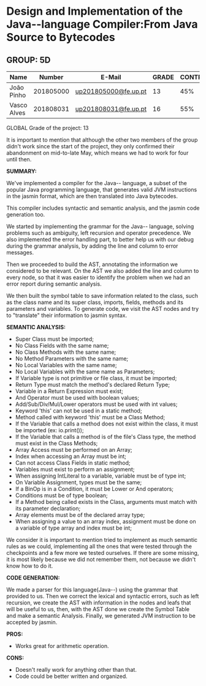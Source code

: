 # Design and Implementation of the Java--language Compiler:From Java Source to Bytecodes

## GROUP: 5D

| Name        | Number    | E-Mail               | GRADE | CONTRIBUTION |
|-------------|-----------|----------------------|-------|--------------|
| João Pinho  | 201805000 | up201805000@fe.up.pt | 13    | 45%          |
| Vasco Alves | 201808031 | up201808031@fe.up.pt | 16    | 55%          |

GLOBAL Grade of the project: 13

It is important to mention that although the other two members of the group didn't work since
the start of the project, they only confirmed their abandonment on mid-to-late May, which means
we had to work for four until then.

**SUMMARY:**

We've implemented a compiler for the Java-- language, a subset of the popular Java programming
language, that generates valid JVM instructions in the jasmin format, which are then 
translated into Java bytecodes. 

This compiler includes syntactic and semantic analysis, and the jasmin code generation too.

We started by implementing the grammar for the Java-- language, solving problems such as ambiguity,
left recursion and operator precedence. We also implemented the error handling part, to better help
us with our debug during the grammar analysis, by adding the line and column to error messages.

Then we proceeded to build the AST, annotating the information  we considered to be relevant. 
On the AST we also added the line and column to every node, so that it was easier to identify
the problem when we had an error report during semantic analysis.

We then built the symbol table to save information related to the class, such as the class name
and its super class, imports, fields, methods and its parameters and variables.
To generate code, we visit the AST nodes and try to "translate" their information to jasmin syntax.

**SEMANTIC ANALYSIS:**
    
  - Super Class must be imported;
  - No Class Fields with the same name;
  - No Class Methods with the same name;
  - No Method Parameters with the same name;
  - No Local Variables with the same name;
  - No Local Variables with the same name as Parameters;
  - If Variable type is not primitive or file class, it must be imported;
  - Return Type must match the method's declared Return Type;
  - Variable in a Return Expression must exist;
  - And Operator must be used with boolean values;
  - Add/Sub/Div/Mul/Lower operators must be used with int values;
  - Keyword 'this' can not be used in a static method;
  - Method called with keyword 'this' must be a Class Method;
  - If the Variable that calls a method does not exist within the class, it must be imported (ex: io.print());
  - If the Variable that calls a method is of the file's Class type, the method must exist in the Class Methods;
  - Array Access must be performed on an Array;
  - Index when accessing an Array must be int;
  - Can not access Class Fields in static method;
  - Variables must exist to perform an assignment;
  - When assigning IntLiteral to a variable, variable must be of type int;
  - On Variable Assignment, types must be the same;
  - If a BinOp is in a Condition, it must be Lower or And operators;
  - Conditions must be of type boolean;
  - If a Method being called exists in the Class, arguments must match with its parameter declaration;
  - Array elements must be of the declared array type;
  - When assigning a value to an array index, assignment must be done on a variable of type array and index must be int;

We consider it is important to mention tried to implement as much semantic rules as we could,
implementing all the ones that were tested through the checkpoints and a few more we tested ourselves.
If there are some missing, it is most likely because we did not remember them, not because we didn't know how to do it.

**CODE GENERATION:**

We made a parser for this language(Java--) using the grammar that provided to us.
Then we correct the lexical and syntactic errors, such as left recursion, we create the AST with information in the nodes and leafs that will be useful to us, then, with
the AST done we create the Symbol Table and make a semantic Analysis.
Finally, we generated JVM instruction to be accepted by jasmin.

**PROS:**

  - Works great for arithmetic operation.


**CONS:**

  - Doesn't really work for anything other than that.
  - Code could be better written and organized.